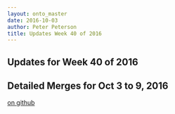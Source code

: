 ```yaml
---
layout: onto_master
date: 2016-10-03
author: Peter Peterson
title: Updates Week 40 of 2016
---
```

Updates for Week 40 of 2016
---------------------------

Detailed Merges for Oct 3 to 9, 2016
------------------------------------
[on github](https://github.com/mantidproject/mantid/pulls?q=is%3Apr+merged%3A2016-10-04..2016-10-09)

